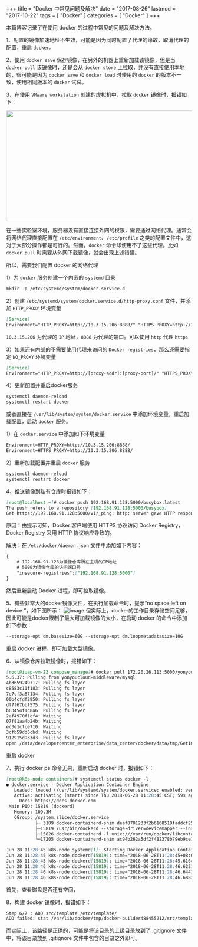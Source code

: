 +++
title = "Docker 中常见问题及解决"
date = "2017-08-26"
lastmod = "2017-10-22"
tags = [
    "Docker"
]
categories = [
    "Docker"
]
+++

本篇博客记录了在使用 docker 的过程中常见的问题及解决方法。

<!--more-->

1、配置的镜像加速地址不生效，可能是因为同时配置了代理的缘故，取消代理的配置，重启 `docker`。


2、使用 `docker save` 保存镜像，在另外的机器上重新加载该镜像，但是当 `docker pull` 该镜像时，还是会从 `docker store` 上拉取，并没有直接使用本地的，很可能是因为 `docker save` 和 `docker load` 时使用的 `docker` 的版本不一致，使用相同版本的 `docker` 试试。


3、在使用 `VMware workstation` 创建的虚拟机中，拉取 `docker` 镜像时，报错如下：
<center>
<img src="/image/docker/questions-and-solutions/WechatIMG639.png" width="800px" height="300px" />
</center>

在一些实验室环境，服务器没有直接连接外网的权限，需要通过网络代理。通常会将网络代理直接配置在 `/etc/environment`、`/etc/profile` 之类的配置文件中，这对于大部分操作都是可行的。然而，`docker` 命令却使用不了这些代理。比如 `docker pull` 时需要从外网下载镜像，就会出现上述错误。

所以，需要我们配置 docker 的网络代理

1）为 `docker` 服务创建一个内嵌的 `systemd` 目录
```markdown
mkdir -p /etc/systemd/system/docker.service.d
```

2）创建 `/etc/systemd/system/docker.service.d/http-proxy.conf` 文件，并添加 `HTTP_PROXY` 环境变量
```markdown
[Service]
Environment="HTTP_PROXY=http://10.3.15.206:8888/" "HTTPS_PROXY=http://10.3.15.206:8888/"
```
`10.3.15.206` 为代理的 `IP` 地址，`8888` 为代理的端口。可以使用 `http` 代理 `https`

3）如果还有内部的不需要使用代理来访问的 `Docker registries`，那么还需要指定 `NO_PROXY` 环境变量
```markdown
[Service]
Environment="HTTP_PROXY=http://[proxy-addr]:[proxy-port]/" "HTTPS_PROXY=http://[proxy-addr]:[proxy-port]/" "NO_PROXY=localhost,127.0.0.1,docker-registry.somecorporation.com"
```

4）更新配置并重启docker服务
```markdown
systemctl daemon-reload
systemctl restart docker
```

或者直接在 `/usr/lib/system/system/docker.service` 中添加环境变量，重启加载配置，启动 `docker` 服务。

1）在 `docker.service` 中添加如下环境变量
```markdown
Environment=HTTP_PROXY=http://10.3.15.206:8888/
Environment=HTTPS_PROXY=http://10.3.15.206:8888/
```

2）重新加载配置并重启 `docker` 服务
```markdown
systemctl daemon-reload
systemctl restart docker
```


4、推送镜像到私有仓库时报错如下：
```markdown
[root@localhost ~]# docker push 192.168.91.128:5000/busybox:latest
The push refers to a repository [192.168.91.128:5000/busybox]
Get https://192.168.91.128:5000/v1/_ping: http: server gave HTTP response to HTTPS client
```
原因：由提示可知，Docker 客户端使用 HTTPS 协议访问 Docker Registry，Docker Registry 采用 HTTP 协议响应导致的。

解决：在 `/etc/docker/daemon.json` 文件中添加如下内容：
```markdown
{ 
    # 192.168.91.128为镜像仓库所在主机的IP地址
    # 5000为镜像仓库的访问端口号
    "insecure-registries":["192.168.91.128:5000"] 
}
```
然后重新启动 Docker 进程，即可拉取镜像。


5、有些非常大的docker镜像文件，在执行加载命令时，提示“no space left on device ”，如下图所示：
![image](https://thumbnail0.baidupcs.com/thumbnail/ba983385327a8fbf8f0ac2c2046d4e86?fid=766960113-250528-475660698789264&time=1516104000&rt=sh&sign=FDTAER-DCb740ccc5511e5e8fedcff06b081203-ddjVf5Fp3DawhAuIVoOCL0hDxeA%3D&expires=8h&chkv=0&chkbd=0&chkpc=&dp-logid=367320601015891313&dp-callid=0&size=c710_u400&quality=100&vuk=-&ft=video)
但实际上，docker的工作目录存储空间足够，因此可能是docker限制了最大可加载镜像的大小，在启动 docker 的命令中添加如下参数：
```markdown
--storage-opt dm.basesize=60G --storage-opt dm.loopmetadatasize=10G
```
重启 docker 进程，即可加载大型镜像。


6、从镜像仓库拉取镜像时，报错如下：
```markdown
[root@iuap-vm-23 compose_manage]# docker pull 172.20.26.113:5000/yonyoucloud-middleware/mysql:5.6.37
5.6.37: Pulling from yonyoucloud-middleware/mysql
4b3659249717: Pulling fs layer 
c8583c11f183: Pulling fs layer 
7e7cf3a87134: Pulling fs layer 
00b4cfdf2950: Pulling fs layer 
df7f67bbf575: Pulling fs layer 
b63454f1c8a6: Pulling fs layer 
2af4970f1cf4: Waiting 
07f81aa4b24b: Waiting 
ec3e1cfce710: Waiting 
3cfb59dd6cbd: Waiting 
912915d933d3: Pulling fs layer 
open /data/developercenter_enterprise/data_center/docker/data/tmp/GetImageBlob519470722: no such file or directory
```
重启 docker


7、执行 docker ps 命令无果，重新启动 docker 时，报错如下：
```markdown
[root@k8s-node containers]# systemctl status docker -l
● docker.service - Docker Application Container Engine
   Loaded: loaded (/usr/lib/systemd/system/docker.service; enabled; vendor preset: disabled)
   Active: activating (start) since Thu 2018-06-28 11:28:45 CST; 59s ago
     Docs: https://docs.docker.com
 Main PID: 15819 (dockerd)
   Memory: 109.3M
   CGroup: /system.slice/docker.service
           ├─ 3109 docker-containerd-shim deaf8701233f2b6168510faddcf25144bf7dcba3351c111c5c70cb0bfa7e681a /var/run/docker/libcontainerd/deaf8701233f2b6168510faddcf25144bf7dcba3351c111c5c70cb0bfa7e681a docker-runc
           ├─15819 /usr/bin/dockerd --storage-driver=devicemapper --insecure-registry 0.0.0.0/0 --graph=/data/docker
           ├─15826 docker-containerd -l unix:///var/run/docker/libcontainerd/docker-containerd.sock --metrics-interval=0 --start-timeout 2m --state-dir /var/run/docker/libcontainerd/containerd --shim docker-containerd-shim --runtime docker-runc
           └─17205 docker-containerd-shim ac94b262a5df2f482378b79eb9ce130b29f9dc8c4908d56f4633d8f44d776660 /var/run/docker/libcontainerd/ac94b262a5df2f482378b79eb9ce130b29f9dc8c4908d56f4633d8f44d776660 docker-runc

Jun 28 11:28:45 k8s-node systemd[1]: Starting Docker Application Container Engine...
Jun 28 11:28:45 k8s-node dockerd[15819]: time="2018-06-28T11:28:45+08:00" level=warning msg="the \"-g / --graph\" flag is deprecated. Please use \"--data-root\" instead"
Jun 28 11:28:45 k8s-node dockerd[15819]: time="2018-06-28T11:28:45.616437324+08:00" level=info msg="libcontainerd: new containerd process, pid: 15826"
Jun 28 11:28:46 k8s-node dockerd[15819]: time="2018-06-28T11:28:46.622111922+08:00" level=warning msg="failed to rename /data/docker/tmp for background deletion: %!s(<nil>). Deleting synchronously"
Jun 28 11:28:46 k8s-node dockerd[15819]: time="2018-06-28T11:28:46.644187197+08:00" level=warning msg="devmapper: Usage of loopback devices is strongly discouraged for production use. Please use `--storage-opt dm.thinpooldev` or use `man docker` to refer to dm.thinpooldev section."
Jun 28 11:28:46 k8s-node dockerd[15819]: time="2018-06-28T11:28:46.688238156+08:00" level=warning msg="devmapper: Base device already exists and has filesystem xfs on it. User specified filesystem  will be ignored."
```
首先，查看磁盘是否还有空间，

8、构建 docker 镜像时，报错如下：
```markdown
Step 6/7 : ADD src/template /etc/template/
ADD failed: stat /var/lib/docker/tmp/docker-builder488455212/src/template: no such file or directory
```
而实际上，该路径是正确的，可能是将该目录的上级目录放到了 .gitignore 文件中，将该目录放到 .gitignore 文件中包含的目录之外即可。





